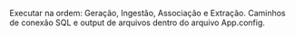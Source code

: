 Executar na ordem: Geração, Ingestão, Associação e Extração.
Caminhos de conexão SQL e output de arquivos dentro do arquivo App.config.
